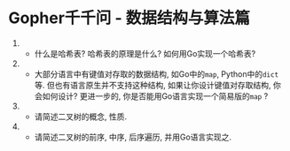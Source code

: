 # Gopher千千问 - 数据结构与算法篇

1. - 什么是哈希表? 哈希表的原理是什么? 如何用Go实现一个哈希表?

0. - 大部分语言中有键值对存取的数据结构, 如Go中的`map`, Python中的`dict`等. 
    但也有语言原生并不支持这种结构, 如果让你设计键值对存取结构, 你会如何设计?
    更进一步的, 你是否能用Go语言实现一个简易版的`map` ?

0. - 请简述二叉树的概念, 性质.

0. - 请简述二叉树的前序, 中序, 后序遍历, 并用Go语言实现之.     